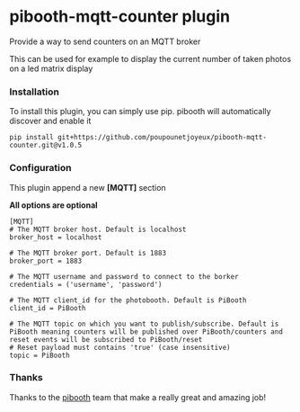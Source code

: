 # pibooth-mqtt-counter plugin
Provide a way to send counters on an MQTT broker

This can be used for example to display the current number of taken photos on a led matrix display

### Installation
To install this plugin, you can simply use pip. pibooth will automatically discover and enable it
```
pip install git+https://github.com/poupounetjoyeux/pibooth-mqtt-counter.git@v1.0.5
```

### Configuration
This plugin append a new **[MQTT]** section

**All options are optional**
```
[MQTT]
# The MQTT broker host. Default is localhost
broker_host = localhost

# The MQTT broker port. Default is 1883
broker_port = 1883

# The MQTT username and password to connect to the borker
credentials = ('username', 'password')

# The MQTT client_id for the photobooth. Default is PiBooth
client_id = PiBooth

# The MQTT topic on which you want to publish/subscribe. Default is PiBooth meaning counters will be published over PiBooth/counters and reset events will be subscribed to PiBooth/reset
# Reset payload must contains 'true' (case insensitive)
topic = PiBooth
```

### Thanks
Thanks to the [pibooth](https://github.com/pibooth/pibooth) team that make a really great and amazing job!

